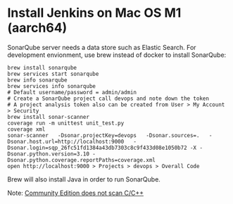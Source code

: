 # Install Jenkins on Mac OS M1 (aarch64)

SonarQube server needs a data store such as Elastic Search.  For development envionment, use brew instead of docker to install SonarQube:
```
brew install sonarqube
brew services start sonarqube
brew info sonarqube
brew services info sonarqube
# Default username/password = admin/admin
# Create a SonarQube project call devops and note down the token
# A project analysis token also can be created from User > My Account > Security
brew install sonar-scanner
coverage run -m unittest unit_test.py
coverage xml
sonar-scanner   -Dsonar.projectKey=devops   -Dsonar.sources=.   -Dsonar.host.url=http://localhost:9000   -Dsonar.login=sqp_26fc51fd1384a43db7303c8c9f433d08e1050b72 -X -Dsonar.python.version=3.10 -Dsonar.python.coverage.reportPaths=coverage.xml
open http://localhost:9000 > Projects > devops > Overall Code
```
Brew will also install Java in order to run SonarQube.

Note:
  [Community Edition does not scan C/C++](https://www.almtoolbox.com/blog/sonarqube-editions-differences/)
